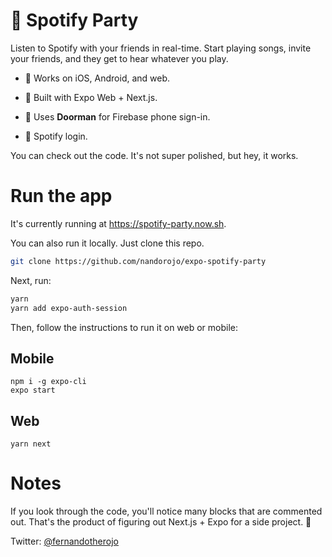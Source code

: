 # 🎸 Spotify Party

Listen to Spotify with your friends in real-time. Start playing songs, invite your friends, and they get to hear whatever you play.

- 📱 Works on iOS, Android, and web.

- 🤖 Built with Expo Web + Next.js.

- 🚪 Uses **Doorman** for Firebase phone sign-in.

- 🎵 Spotify login.

You can check out the code. It's not super polished, but hey, it works.

# Run the app

It's currently running at https://spotify-party.now.sh.

You can also run it locally. Just clone this repo.

```sh
git clone https://github.com/nandorojo/expo-spotify-party
```

Next, run: 

```sh
yarn
yarn add expo-auth-session
```

Then, follow the instructions to run it on web or mobile:

## Mobile

```
npm i -g expo-cli
expo start
```
 

## Web
```
yarn next
```

# Notes

If you look through the code, you'll notice many blocks that are commented out. That's the product of figuring out Next.js + Expo for a side project. 🦥

Twitter: [@fernandotherojo](https://twitter.com/fernandotherojo)
